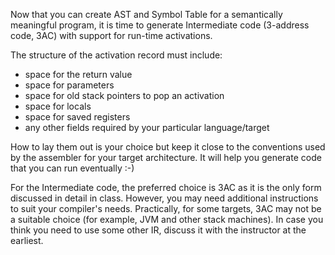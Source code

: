 Now that you can create AST and Symbol Table for a semantically meaningful program, it is time to generate Intermediate code (3-address code, 3AC) with support for run-time activations.

The structure of the activation record must include:
- space for the return value
- space for parameters
- space for old stack pointers to pop an activation
- space for locals
- space for saved registers
- any other fields required by your particular language/target

How to lay them out is your choice but keep it close to the conventions used by the assembler for your target architecture. It will help you generate code that you can run eventually :-)

For the Intermediate code, the preferred choice is 3AC as it is the only form discussed in detail in class. However, you may need additional instructions to suit your compiler's needs. Practically, for some targets, 3AC may not be a suitable choice (for example, JVM and other stack machines). In case you think you need to use some other IR, discuss it with the instructor at the earliest.